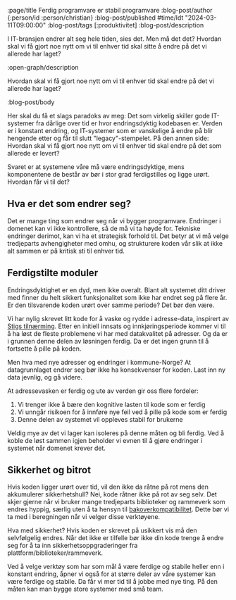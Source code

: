 :page/title Ferdig programvare er stabil programvare
:blog-post/author {:person/id :person/christian}
:blog-post/published #time/ldt "2024-03-11T09:00:00"
:blog-post/tags [:produktivitet]
:blog-post/description

I IT-bransjen endrer alt seg hele tiden, sies det. Men må det det? Hvordan skal
vi få gjort noe nytt om vi til enhver tid skal sitte å endre på det vi allerede
har laget?

:open-graph/description

Hvordan skal vi få gjort noe nytt om vi til enhver tid skal endre på det vi
allerede har laget?

:blog-post/body

Her skal du få et slags paradoks av meg: Det som virkelig skiller gode
IT-systemer fra dårlige over tid er hvor endringsdyktig kodebasen er. Verden er
i konstant endring, og IT-systemer som er vanskelige å endre på blir hengende
etter og får til slutt "legacy"-stempelet. På den annen side: Hvordan skal vi få
gjort noe nytt om vi til enhver tid skal endre på det som allerede er levert?

Svaret er at systemene våre må være endringsdyktige, mens komponentene de består
av bør i stor grad ferdigstilles og ligge urørt. Hvordan får vi til det?

## Hva er det som endrer seg?

Det er mange ting som endrer seg når vi bygger programvare. Endringer i domenet
kan vi ikke kontrollere, så de må vi ta høyde for. Tekniske endringer derimot,
kan vi ha et strategisk forhold til. Det betyr at vi må velge tredjeparts
avhengigheter med omhu, og strukturere koden vår slik at ikke alt sammen er på
kritisk sti til enhver tid.

## Ferdigstilte moduler

Endringsdyktighet er en dyd, men ikke overalt. Blant alt systemet ditt driver
med finner du helt sikkert funksjonalitet som ikke har endret seg på flere år.
Er den tilsvarende koden urørt over samme periode? Det bør den være.

Vi har nylig skrevet litt kode for å vaske og rydde i adresse-data, inspirert av
[Stigs tilnærming](https://www.kodemaker.no/blogg/2019-11-jaro-winkler-svart-magi/).
Etter en initiell innsats og innkjøringsperiode kommer vi til å ha løst de
fleste problemene vi har med datakvalitet på adresser. Og da er i grunnen denne
delen av løsningen ferdig. Da er det ingen grunn til å fortsette å pille på
koden.

Men hva med nye adresser og endringer i kommune-Norge? At datagrunnlaget endrer
seg bør ikke ha konsekvenser for koden. Last inn ny data jevnlig, og gå videre.

At adressevasken er ferdig og ute av verden gir oss flere fordeler:

1. Vi trenger ikke å bære den kognitive lasten til kode som er ferdig
2. Vi unngår risikoen for å innføre nye feil ved å pille på kode som er ferdig
3. Denne delen av systemet vil oppleves stabil for brukerne

Veldig mye av det vi lager kan isoleres på denne måten og bli ferdig. Ved å
koble de løst sammen igjen beholder vi evnen til å gjøre endringer i systemet
når domenet krever det.

## Sikkerhet og bitrot

Hvis koden ligger urørt over tid, vil den ikke da råtne på rot mens den
akkumulerer sikkerhetshull? Nei, kode råtner ikke på rot av seg selv. Det skjer
gjerne når vi bruker mange tredjeparts biblioteker og rammeverk som endres
hyppig, særlig uten å ta hensyn til
[bakoverkompatibilitet](/bakoverkompatibilitet/). Dette bør vi ta med i
beregningen når vi velger disse verktøyene.

Hva med sikkerhet? Hvis koden er skrevet på usikkert vis må den selvfølgelig
endres. Når det ikke er tilfelle bør ikke din kode trenge å endre seg for å ta
inn sikkerhetsoppgraderinger fra plattform/biblioteker/rammeverk.

Ved å velge verktøy som har som mål å være ferdige og stabile heller enn i
konstant endring, åpner vi også for at større deler av våre systemer kan være
ferdige og stabile. Da får vi mer tid til å jobbe med nye ting. På den måten kan
man bygge store systemer med små team.
